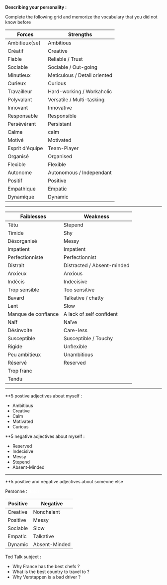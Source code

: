 **Describing your personality :**

Complete the following grid and memorize the vocabulary that you did not know before


| Forces          | Strengths                    |
| --------------- | ---------------------------- |
| Ambitieux(se)   | Ambitious                    |
| Créatif         | Creative                     |
| Fiable          | Reliable / Trust             |
| Sociable        | Sociable / Out-going         |
| Minutieux       | Meticulous / Detail oriented |
| Curieux         | Curious                      |
| Travailleur     | Hard-working / Workaholic    |
| Polyvalant      | Versatile / Multi-tasking    |
| Innovant        | Innovative                   |
| Responsable     | Responsible                  |
| Persévérant     | Persistant                   |
| Calme           | calm                         |
| Motivé          | Motivated                    |
| Esprit d'équipe | Team-Player                  |
| Organisé        | Organised                    |
| Flexible        | Flexible                     |
| Autonome        | Autonomous / Independant     |
| Positif         | Positive                     |
| Empathique      | Empatic                      |
| Dynamique       | Dynamic                      |

---


| Faiblesses          | Weakness                   |
| ------------------- | -------------------------- |
| Têtu                | Stepend                    |
| Timide              | Shy                        |
| Désorganisé         | Messy                      |
| Impatient           | Impatient                  |
| Perfectionniste     | Perfectionnist             |
| Distrait            | Distracted / Absent-minded |
| Anxieux             | Anxious                    |
| Indécis             | Indecisive                 |
| Trop sensible       | Too sensitive              |
| Bavard              | Talkative / chatty         |
| Lent                | Slow                       |
| Manque de confiance | A lack of self confident   |
| Naïf                | Naïve                      |
| Désinvolte          | Care-less                  |
| Susceptible         | Susceptible / Touchy       |
| Rigide              | Unflexible                 |
| Peu ambitieux       | Unambitious                |
| Réservé             | Reserved                   |
| Trop franc          |                            |
| Tendu               |                            |



---

**5 postive adjectives about myself : 
- Ambitious 
- Creative
- Calm
- Motivated
- Curious


**5 negative adjectives about myself : 
- Reserved
- Indecisive
- Messy
- Stepend
- Absent-Minded


---

**5 positive and negative adjectives about someone else 

Personne :<font color="#ffffff">(Jojo)</font>

	
| Positive | Negative      |
| -------- | ------------- |
| Creative | Nonchalant    |
| Positive | Messy         |
| Sociable | Slow          |
| Empatic  | Talkative     |
| Dynamic  | Absent-Minded |


Ted Talk subject :

- Why France has the best chefs ?
- What is the best country to travel to ?
- Why Verstappen is a bad driver ?

